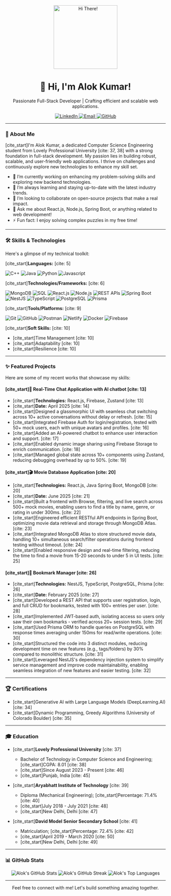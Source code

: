 <div align="center">
  <img src="https://raw.githubusercontent.com/halfrost/halfrost/main/logo.png" alt="Hi There!" width="200"/>
  <h1>👋 Hi, I'm Alok Kumar!</h1>
  <p>Passionate Full-Stack Developer | Crafting efficient and scalable web applications.</p>
  <p>
    <a href="https://linkedin.com/in/-alok-kumar-/" target="_blank">
      <img src="https://img.shields.io/badge/LinkedIn-0077B5?style=for-the-badge&logo=linkedin&logoColor=white" alt="LinkedIn">
    </a>
    <a href="mailto:alokjha01264@gmail.com">
      <img src="https://img.shields.io/badge/Email-D14836?style=for-the-badge&logo=gmail&logoColor=white" alt="Email">
    </a>
    <a href="https://github.com/alokjha01264" target="_blank">
      <img src="https://img.shields.io/badge/GitHub-100000?style=for-the-badge&logo=github&logoColor=white" alt="GitHub">
    </a>
  </p>
</div>

---

### 🚀 About Me

[cite_start]I'm Alok Kumar, a dedicated Computer Science Engineering student from Lovely Professional University [cite: 37, 38] with a strong foundation in full-stack development. My passion lies in building robust, scalable, and user-friendly web applications. I thrive on challenges and continuously explore new technologies to enhance my skill set.

* 🔭 I’m currently working on enhancing my problem-solving skills and exploring new backend technologies.
* 🌱 I’m always learning and staying up-to-date with the latest industry trends.
* 👯 I’m looking to collaborate on open-source projects that make a real impact.
* 💬 Ask me about React.js, Node.js, Spring Boot, or anything related to web development!
* ⚡ Fun fact: I enjoy solving complex puzzles in my free time!

---

### 🛠️ Skills & Technologies

Here's a glimpse of my technical toolkit:

[cite_start]**Languages:** [cite: 5]
<p>
  <img src="https://img.shields.io/badge/C%2B%2B-00599C?style=for-the-badge&logo=c%2B%2B&logoColor=white" alt="C++"/>
  <img src="https://img.shields.io/badge/Java-007396?style=for-the-badge&logo=java&logoColor=white" alt="Java"/>
  <img src="https://img.shields.io/badge/Python-3776AB?style=for-the-badge&logo=python&logoColor=white" alt="Python"/>
  <img src="https://img.shields.io/badge/JavaScript-F7DF1E?style=for-the-badge&logo=javascript&logoColor=black" alt="Javascript"/>
</p>

[cite_start]**Technologies/Frameworks:** [cite: 6]
<p>
  <img src="https://img.shields.io/badge/MongoDB-47A248?style=for-the-badge&logo=mongodb&logoColor=white" alt="MongoDB"/>
  <img src="https://img.shields.io/badge/SQL-4479A1?style=for-the-badge&logo=mysql&logoColor=white" alt="SQL"/>
  <img src="https://img.shields.io/badge/React-61DAFB?style=for-the-badge&logo=react&logoColor=black" alt="React.js"/>
  <img src="https://img.shields.io/badge/Node.js-339933?style=for-the-badge&logo=node.js&logoColor=white" alt="Node.js"/>
  <img src="https://img.shields.io/badge/REST_APIs-00599C?style=for-the-badge&logo=insomnia&logoColor=white" alt="REST APIs"/>
  <img src="https://img.shields.io/badge/Spring_Boot-6DB33F?style=for-the-badge&logo=spring-boot&logoColor=white" alt="Spring Boot"/>
  <img src="https://img.shields.io/badge/NestJS-E0234E?style=for-the-badge&logo=nestjs&logoColor=white" alt="NestJS"/>
  <img src="https://img.shields.io/badge/TypeScript-3178C6?style=for-the-badge&logo=typescript&logoColor=white" alt="TypeScript"/>
  <img src="https://img.shields.io/badge/PostgreSQL-316192?style=for-the-badge&logo=postgresql&logoColor=white" alt="PostgreSQL"/>
  <img src="https://img.shields.io/badge/Prisma-2D3748?style=for-the-badge&logo=prisma&logoColor=white" alt="Prisma"/>
</p>

[cite_start]**Tools/Platforms:** [cite: 9]
<p>
  <img src="https://img.shields.io/badge/Git-F05032?style=for-the-badge&logo=git&logoColor=white" alt="Git"/>
  <img src="https://img.shields.io/badge/GitHub-100000?style=for-the-badge&logo=github&logoColor=white" alt="GitHub"/>
  <img src="https://img.shields.io/badge/Postman-FF6C37?style=for-the-badge&logo=postman&logoColor=white" alt="Postman"/>
  <img src="https://img.shields.io/badge/Netlify-00C7B7?style=for-the-badge&logo=netlify&logoColor=white" alt="Netlify"/>
  <img src="https://img.shields.io/badge/Docker-2496ED?style=for-the-badge&logo=docker&logoColor=white" alt="Docker"/>
  <img src="https://img.shields.io/badge/Firebase-FFCA28?style=for-the-badge&logo=firebase&logoColor=black" alt="Firebase"/>
</p>

[cite_start]**Soft Skills:** [cite: 10]
* [cite_start]Time Management [cite: 10]
* [cite_start]Adaptability [cite: 10]
* [cite_start]Resilience [cite: 10]

---

### ✨ Featured Projects

Here are some of my recent works that showcase my skills:

#### [cite_start]💬 Real-Time Chat Application with AI chatbot [cite: 13]
* [cite_start]**Technologies:** React.js, Firebase, Zustand [cite: 13]
* [cite_start]**Date:** April 2025 [cite: 14]
* [cite_start]Designed a glassmorphic UI with seamless chat switching across 10+ active conversations without delay or refresh. [cite: 15]
* [cite_start]Integrated Firebase Auth for login/registration, tested with 50+ mock users, each with unique avatars and profiles. [cite: 16]
* [cite_start]Added an AI-powered chatbot to enhance user interaction and support. [cite: 17]
* [cite_start]Enabled dynamic image sharing using Firebase Storage to enrich communication. [cite: 18]
* [cite_start]Managed global state across 10+ components using Zustand, reducing debugging overhead by up to 50%. [cite: 19]

#### [cite_start]🎬 Movie Database Application [cite: 20]
* [cite_start]**Technologies:** React.js, Java Spring Boot, MongoDB [cite: 20]
* [cite_start]**Date:** June 2025 [cite: 21]
* [cite_start]Built a frontend with Browse, filtering, and live search across 500+ mock movies, enabling users to find a title by name, genre, or rating in under 300ms. [cite: 22]
* [cite_start]Engineered efficient RESTful API endpoints in Spring Boot, optimizing movie data retrieval and storage through MongoDB Atlas. [cite: 23]
* [cite_start]Integrated MongoDB Atlas to store structured movie data, handling 10+ simultaneous search/filter operations during frontend testing without timeout. [cite: 24]
* [cite_start]Enabled responsive design and real-time filtering, reducing the time to find a movie from 15-20 seconds to under 5 in UI tests. [cite: 25]

#### [cite_start]🔖 Bookmark Manager [cite: 26]
* [cite_start]**Technologies:** NestJS, TypeScript, PostgreSQL, Prisma [cite: 26]
* [cite_start]**Date:** February 2025 [cite: 27]
* [cite_start]Developed a REST API that supports user registration, login, and full CRUD for bookmarks, tested with 100+ entries per user. [cite: 28]
* [cite_start]Implemented JWT-based auth, isolating access so users only saw their own bookmarks - verified across 20+ session tests. [cite: 29]
* [cite_start]Used Prisma ORM to handle queries on PostgreSQL with response times averaging under 150ms for read/write operations. [cite: 30]
* [cite_start]Structured the code into 3 distinct modules, reducing development time on new features (e.g., tags/folders) by 30% compared to monolithic structure. [cite: 31]
* [cite_start]Leveraged NestJS's dependency injection system to simplify service management and improve code maintainability, enabling seamless integration of new features and easier testing. [cite: 32]

---

### 🏆 Certifications

* [cite_start]Generative AI with Large Language Models (DeepLearning.AI) [cite: 34]
* [cite_start]Dynamic Programming, Greedy Algorithms (University of Colorado Boulder) [cite: 35]

---

### 🎓 Education

* [cite_start]**Lovely Professional University** [cite: 37]
    * Bachelor of Technology in Computer Science and Engineering; [cite_start]CGPA: 8.01 [cite: 38]
    * [cite_start]Since August 2023 - Present [cite: 46]
    * [cite_start]Punjab, India [cite: 45]

* [cite_start]**Aryabhatt Institute of Technology** [cite: 39]
    * Diploma (Mechanical Engineering); [cite_start]Percentage: 71.4% [cite: 40]
    * [cite_start]July 2018 - July 2021 [cite: 48]
    * [cite_start]New Delhi, Delhi [cite: 47]

* [cite_start]**David Model Senior Secondary School** [cite: 41]
    * Matriculation; [cite_start]Percentage: 72.4% [cite: 42]
    * [cite_start]April 2019 - March 2020 [cite: 50]
    * [cite_start]New Delhi, Delhi [cite: 49]

---

### 📊 GitHub Stats

<div align="center">
  <img src="https://github-readme-stats.vercel.app/api?username=alokjha01264&show_icons=true&theme=dark" alt="Alok's GitHub Stats"/>
  <img src="https://github-readme-streak-stats.herokuapp.com/?user=alokjha01264&theme=dark" alt="Alok's GitHub Streak"/>
  <img src="https://github-readme-stats.vercel.app/api/top-langs/?username=alokjha01264&layout=compact&theme=dark" alt="Alok's Top Languages"/>
</div>

---

<div align="center">
  <p>Feel free to connect with me! Let's build something amazing together.</p>
</div>
